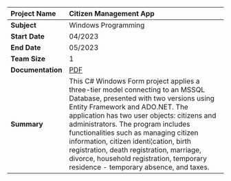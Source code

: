 ﻿|Project Name|Citizen Management App|
| :---------------- | :--------|
| **Subject**       |Windows Programming|
| **Start Date**    |04/2023|
| **End Date**      |05/2023|
| **Team Size**     |1|
| **Documentation**|[PDF](https://drive.google.com/file/d/1ABSTSMJhlk1lFxCDHatLHFjoWlh13l4e/view?usp=sharing)|
| **Summary**       |This C# Windows Form project applies a three-tier model connecting to an MSSQL Database, presented with two versions using Entity Framework and ADO.NET. The application has two user objects: citizens and administrators. The program includes functionalities such as managing citizen information, citizen identi¦cation, birth registration, death registration, marriage, divorce, household registration, temporary residence - temporary absence, and taxes.|